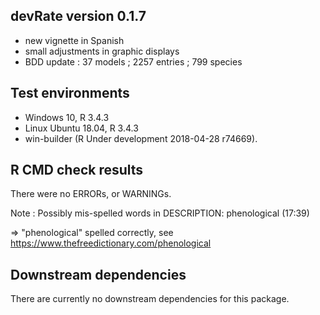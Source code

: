 ## devRate version 0.1.7
* new vignette in Spanish
* small adjustments in graphic displays
* BDD update : 37 models ; 2257 entries ; 799 species

## Test environments
* Windows 10, R 3.4.3
* Linux Ubuntu 18.04, R 3.4.3
* win-builder (R Under development 2018-04-28 r74669).

## R CMD check results
There were no ERRORs, or WARNINGs. 

Note : Possibly mis-spelled words in DESCRIPTION:
  phenological (17:39)

=> "phenological" spelled correctly, see https://www.thefreedictionary.com/phenological

## Downstream dependencies
There are currently no downstream dependencies for this package.
